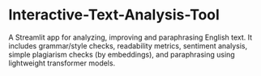 # Interactive-Text-Analysis-Tool
A Streamlit app for analyzing, improving and paraphrasing English text. It includes grammar/style checks, readability metrics, sentiment analysis, simple plagiarism checks (by embeddings), and paraphrasing using lightweight transformer models.
